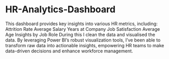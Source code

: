 # HR-Analytics-Dashboard
This dashboard provides key insights into various HR metrics, including:
Attrition Rate
Average Salary
Years at Company
Job Satisfaction
Average Age
Insights by Job Role
During this I clean the data and visualised the data.
By leveraging Power BI’s robust visualization tools, I’ve been able to transform raw data into actionable insights, empowering HR teams to make data-driven decisions and enhance workforce management.
